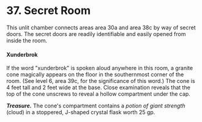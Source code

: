 # 37. Secret Room

This unlit chamber connects areas area 30a and area 38c by way of secret doors. The secret doors are readily identifiable and easily opened from inside the room.

#### Xunderbrok

If the word "xunderbrok" is spoken aloud anywhere in this room, a granite cone magically appears on the floor in the southernmost corner of the room. (See level 6, area 39c, for the significance of this word.) The cone is 4 feet tall and 2 feet wide at the base. Close examination reveals that the top of the cone unscrews to reveal a hollow compartment under the cap.

***Treasure.*** The cone's compartment contains a *potion of giant strength* (cloud) in a stoppered, J-shaped crystal flask worth 25 gp.